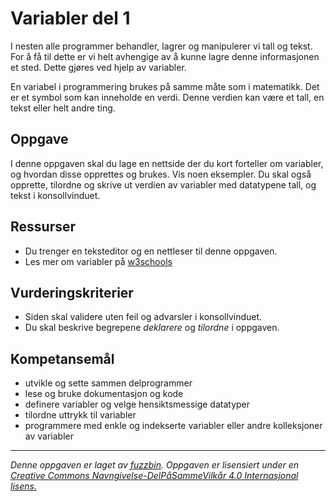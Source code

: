 # Variabler del 1

I nesten alle programmer behandler, lagrer og manipulerer vi tall og tekst. For å få til dette er vi helt avhengige av å kunne lagre denne informasjonen et sted. Dette gjøres ved hjelp av variabler.

En variabel i programmering brukes på samme måte som i matematikk. Det er et symbol som kan inneholde en verdi. Denne verdien kan være et tall, en tekst eller helt andre ting.

## Oppgave

I denne oppgaven skal du lage en nettside der du kort forteller om variabler, og hvordan disse opprettes og brukes. Vis noen eksempler. Du skal også opprette, tilordne  og skrive ut verdien av variabler med datatypene tall, og tekst i konsollvinduet.

## Ressurser

* Du trenger en teksteditor og en nettleser til denne oppgaven.
* Les mer om variabler på [w3schools](http://www.w3schools.com/js/js_variables.asp)

## Vurderingskriterier

* Siden skal validere uten feil og advarsler i konsollvinduet.
* Du skal beskrive begrepene *deklarere* og *tilordne* i oppgaven.

## Kompetansemål

* utvikle og sette sammen delprogrammer
* lese og bruke dokumentasjon og kode
* definere variabler og velge hensiktsmessige datatyper
* tilordne uttrykk til variabler
* programmere med enkle og indekserte variabler eller andre kolleksjoner av variabler

---
_Denne oppgaven er laget av [fuzzbin](https://github.com/fuzzbin). Oppgaven er lisensiert under en [Creative Commons Navngivelse-DelPåSammeVilkår 4.0 Internasjonal lisens.
](http://creativecommons.org/licenses/by-sa/4.0/)_
